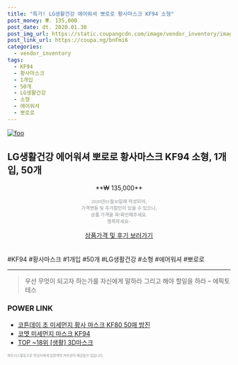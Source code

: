 ```yaml
--- 
title: "특가! LG생활건강 에어워셔 뽀로로 황사마스크 KF94 소형" 
post_money: ₩. 135,000 
post_date: dt. 2020.01.30 
post_img_url: https://static.coupangcdn.com/image/vendor_inventory/images/2018/12/05/22/2/1ab1a704-ba1c-4adb-bb4a-e2366ea46294.jpg 
post_link_url: https://coupa.ng/bnFmi6 
categories: 
  - vendor_inventory 
tags: 
  - KF94 
  - 황사마스크 
  - 1개입 
  - 50개 
  - LG생활건강 
  - 소형 
  - 에어워셔 
  - 뽀로로 
--- 
```

[![foo](https://static.coupangcdn.com/image/vendor_inventory/images/2018/12/05/22/2/1ab1a704-ba1c-4adb-bb4a-e2366ea46294.jpg)](https://coupa.ng/bnFmi6) 

## LG생활건강 에어워셔 뽀로로 황사마스크 KF94 소형, 1개입, 50개 
<p style="text-align: center;">**₩ 135,000**</p> 
<p style="text-align: center;"><span style="color: #898c8f; font-family: Georgia,Times,serif; font-size: 0.75em;">2020년01월30일에 작성되어, <br>가격변동 및 추가할인이 있을 수 있으니,<br> 상품 가격을 꼭!확인해주세요.<br>행복하세요~</span> 
</p>	 
<div markdown="0" style="text-align: center;"><a href="https://coupa.ng/bnFmi6" class="btn btn--success">상품가격 및 후기 보러가기</a></div> 
<br><br> 
  #KF94 #황사마스크 #1개입 #50개 #LG생활건강 #소형 #에어워셔 #뽀로로 
<hr> 

> 우선 무엇이 되고자 하는가를 자신에게 말하라 그리고 해야 할일을 하라 – 에픽토테스 


### POWER LINK

* <a href="https://blog.naver.com/fasyy4321/221790367422" target="_blank">코튼데이 초 미세먼지 황사 마스크 KF80 50매 방진</a>
* <a href="https://blog.naver.com/fasyy4321/221783854937" target="_blank">코멧 미세먼지 마스크 KF94</a>
* <a href="https://blog.naver.com/an0733/221788438883" target="_blank"> TOP ~18위 [생활] 3D마스크</a>

<span style="color: #898c8f; font-family: Georgia,Times,serif; font-size: 0.55em;">파트너스활동으로 작성자에게 일정액의 커미션이 제공될수 있습니다.</span> 
